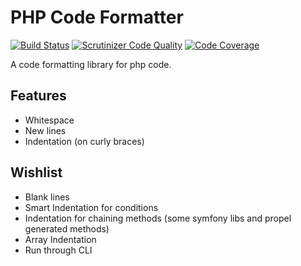 # PHP Code Formatter

[![Build Status](https://travis-ci.org/gossi/php-code-formatter.svg?branch=master)](https://travis-ci.org/gossi/php-code-formatter)
[![Scrutinizer Code Quality](https://scrutinizer-ci.com/g/gossi/php-code-formatter/badges/quality-score.png?b=master)](https://scrutinizer-ci.com/g/gossi/php-code-formatter/?branch=master)
[![Code Coverage](https://scrutinizer-ci.com/g/gossi/php-code-formatter/badges/coverage.png?b=master)](https://scrutinizer-ci.com/g/gossi/php-code-formatter/?branch=master)

A code formatting library for php code.


## Features

- Whitespace
- New lines
- Indentation (on curly braces)

## Wishlist

- Blank lines
- Smart Indentation for conditions
- Indentation for chaining methods (some symfony libs and propel generated methods)
- Array Indentation
- Run through CLI





